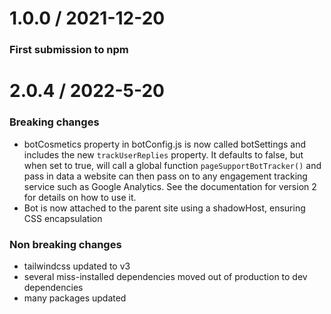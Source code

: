 1.0.0 / 2021-12-20
==================

### First submission to npm

2.0.4 / 2022-5-20
==================

### Breaking changes
* botCosmetics property in botConfig.js is now called botSettings and includes the new `trackUserReplies` property. It defaults to false, but when set to true, will call a global function  `pageSupportBotTracker()` and pass in data a website can then pass on to any engagement tracking service such as Google Analytics. See the documentation for version 2 for details on how to use it.
* Bot is now attached to the parent site using a shadowHost, ensuring CSS encapsulation

### Non breaking changes
* tailwindcss updated to v3
* several miss-installed dependencies moved out of production to dev dependencies
* many packages updated